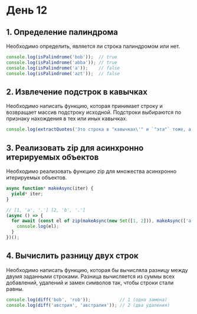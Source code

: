 # День 12

## 1. Определение палиндрома

Необходимо определить, является ли строка палиндромом или нет.

```js
console.log(isPalindrome('bob'));  // true
console.log(isPalindrome('abba')); // true
console.log(isPalindrome('a'));    // false
console.log(isPalindrome('azt'));  // false
```

## 2. Извлечение подстрок в кавычках

Необходимо написать функцию, которая принимает строку и возвращает массив подстроку исходной.
Подстроки выбираются по признаку нахождения в тех или иных кавычках.

```js
console.log(extractQuotes('Это строка в "кавычках\'" и `"эта"` тоже, а это "хитрая строка\\""')); // ["кавычках'", '"эта"', 'хитрая строка\\"']
```

## 3. Реализовать zip для асинхронно итерируемых объектов

Необходимо реализовать функцию zip для множества асинхронно итерируемых объектов.

```js
async function* makeAsync(iter) {
  yield* iter;
}

// [1, 'a', '.'] [2, 'b', '.']
(async () => {
  for await (const el of zip(makeAsync(new Set([1, 2])), makeAsync(['a', 'b', 'z']), makeAsync('...'))) {
    console.log(el);
  }
})();
```

## 4. Вычислить разницу двух строк

Необходимо написать функцию, которая бы вычисляла разницу между двумя заданными строками.
Разница вычисляется из суммы всех добавлений, удалений и замен символов так, чтобы строки стали равны.

```js
console.log(diff('bob', 'rob'));           // 1 (одна замена)
console.log(diff('австрия', 'австралия')); // 2 (два удаления)
```
